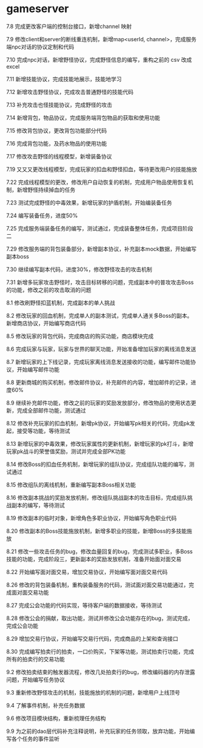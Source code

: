 # gameserver

7.8 完成更改客户端的控制台接口，新增channel 映射
 
7.9 修改client和server的断线重连机制，新增map<userId, channel>，完成服务端npc对话的协议定制和代码

7.10 完成npc对话，新增野怪协议，完成野怪信息的编写，重构之前的 csv 改成 excel

7.11 新增技能协议，完成技能地展示，技能地学习

7.12 新增攻击野怪协议，完成攻击普通野怪的技能代码

7.13 补充攻击也怪技能协议，完成野怪的攻击

7.14 新增背包，物品协议，完成服务端背包物品的获取和使用功能

7.15 修改背包协议，更改背包功能部分代码

7.16 完成背包功能，及药水物品的使用功能

7.17 修改攻击野怪的线程模型，新增装备协议

7.19 又又又更改线程模型，完成玩家的扣血和野怪扣血，等待更改用户的技能施放

7.22 完成线程模型的更改，修改用户自动恢复的机制，完成用户物品使用恢复机制，新增野怪持续掉血的任务

7.23 测试完成野怪的中毒效果，新增玩家的护盾机制，开始编装备任务

7.24 编写装备任务，进度50%

7.25 完成服务端装备任务的编写，测试通过，完成装备整体任务，完成项目阶段二

7.29 修改服务端的背包装备部分，新增副本协议，补充副本mock数据，开始编写副本boss

7.30 继续编写副本代码，进度30%，修改野怪攻击的攻击机制

7.31 新增多玩家攻击野怪时，攻击目标转移的问题，完成副本中的普攻攻击Boss的功能，修改之前的攻击取消的问题

8.1 修改刷野怪扣蓝机制，完成副本的单人挑战

8.2 修改玩家的回血机制，完成单人的副本测试，完成单人通关多Boss的副本。新增商店协议，开始编写商店代码

8.5 修改玩家的背包代码，完成商店的购买功能，商店模块完成

8.6 完成玩家与玩家，玩家与世界的聊天功能，开始准备增加玩家的离线消息发送

8.7 新增玩家的上下线记录，完成玩家离线消息发送接收的功能，编写邮件功能协议，开始编写邮件功能

8.8 更新商城的购买机制，修改邮件协议，补充邮件的内容，增加邮件的记录，进度60%

8.9 继续补充邮件功能，修改之前的玩家的奖励发放部分，修改物品的使用状态更新，完成全部邮件功能，测试通过

8.12 修改补充玩家的扣血机制，新增pk协议，开始编写pk相关的代码，完成pk发起，接受等功能，等待测试

8.13 新增玩家的中毒效果，修改玩家属性的更新机制，新增玩家的pk打斗，新增玩家pk战斗的荣誉值奖励，测试并完成全部PK功能

8.14 修改Boss的扣血任务机制，新增玩家的组队协议，完成组队功能的编写，测试通过

8.15 修改组队的离线机制，重新编写副本Boss相关功能

8.16 修改副本挑战的奖励发放机制，修改组队挑战副本的攻击目标，完成组队挑战副本的编写，等待测试

8.19 修改副本的临时对象，新增角色多职业协议，开始编写角色职业代码

8.20 修改副本的Boss技能施放机制，新增多职业的技能，新增Boss的多技能施放

8.21 修改一些攻击任务的bug，修改血量回复的bug，完成测试多职业，多Boss技能的功能，完成阶段三，更新副本的奖励发放机制，准备开始面对面交易

8.22 开始编写面对面交易，增加交易协议，开始编写面对面交易代码

8.26 修改的背包装备机制，重构装备服务的代码，测试面对面交易功能通过，完成面对面交易功能

8.27 完成公会功能的代码实现，等待客户端的数据接收，等待测试

8.28 修改公会的捐献，取出功能，测试并修改公会功能存在的bug，测试完成，完成公会功能

8.29 增加交易行协议，开始编写交易行代码，完成商品的上架和查询接口

8.30 完成编写拍卖行的拍卖，一口价购买，下架等功能，测试拍卖行功能，完成所有的拍卖行的交易功能

9.2 修改拍卖结束的触发器流程，修改几处拍卖行的bug，修改编码器的内存泄露问题，开始编写任务协议

9.3 重新修改野怪攻击的机制，技能施放的机制的问题，新增用户上线顶号

9.4 了解事件机制，补充任务数据

9.6 修改项目模块结构，重新梳理任务结构

9.9 为之前的dao层代码补充注释说明，补充玩家的任务领取，放弃功能，开始编写各个任务的事件监听